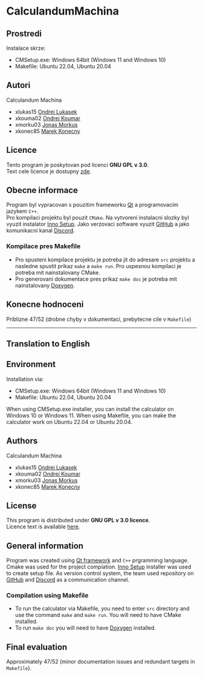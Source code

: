 # CalculandumMachina

## Prostredi

Instalace skrze:

- CMSetup.exe: Windows 64bit (Windows 11 and Windows 10)
- Makefile: Ubuntu 22.04, Ubuntu 20.04

## Autori

Calculandum Machina

- xlukas15  [Ondrej Lukasek](https://github.com/MOONYROS)
- xkouma02  [Ondrej Koumar](https://github.com/Kumismar)
- xmorku03  [Jonas Morkus](https://github.com/MarekKonec)
- xkonec85  [Marek Konecny](https://github.com/jonys124)

## Licence

Tento program je poskytovan pod licenci **GNU GPL v 3.0**.  
Text cele licence je dostupny [zde](https://www.gnu.org/licenses/gpl-3.0.txt).

## Obecne informace

Program byl vypracovan s pouzitim frameworku [Qt](https://www.qt.io/) a programovacim jazykem `C++`.  
Pro kompilaci projektu byl pouzit `CMake`. Na vytvoreni instalacni slozky byl vyuzit instalator [Inno Setup](https://jrsoftware.org/isinfo.php).
Jako verzovaci software vyuzit [GitHub](https://github.com/) a jako komunikacni kanal [Discord](https://discord.com/).

### Kompilace pres Makefile

- Pro spusteni kompilace projektu je potreba jit do adresare `src` projektu a nasledne spustit prikaz `make` a `make run`. Pro uspesnou kompilaci je potreba mit nainstalovany CMake.
- Pro generovani dokumentace pres prikaz `make doc` je potreba mit nainstalovany [Doxygen](https://www.doxygen.nl/).

## Konecne hodnoceni

Priblizne 47/52 (drobne chyby v dokumentaci, prebytecne cile v `Makefile`)
  
______________________________________________________________________________________________________________________________________________
  
## Translation to English
  
## Environment

Installation via:

- CMSetup.exe: Windows 64bit (Windows 11 and Windows 10)
- Makefile: Ubuntu 22.04, Ubuntu 20.04

When using CMSetup.exe installer, you can install the calculator on Windows 10 or Windows 11.
When using Makefile, you can make the calculator work on Ubuntu 22.04 or Ubuntu 20.04.

## Authors

Calculandum Machina

- xlukas15  [Ondrej Lukasek](https://github.com/MOONYROS)
- xkouma02  [Ondrej Koumar](https://github.com/Kumismar)
- xmorku03  [Jonas Morkus](https://github.com/MarekKonec)
- xkonec85  [Marek Konecny](https://github.com/jonys124)

## License

This program is distributed under **GNU GPL v 3.0 licence**.  
Licence text is available [here](https://www.gnu.org/licenses/gpl-3.0.txt).

## General information

Program was created using [Qt framework](https://www.qt.io/) and `C++` prgramming language.  
Cmake was used for the project compiation. [Inno Setup](https://jrsoftware.org/isinfo.php) installer was used to create setup file.
As version control system, the team used repository on [GitHub](https://github.com/) and [Discord](https://discord.com/) as a communication channel.

### Compilation using Makefile

- To run the calculator via Makefile, you need to enter `src` directory and use the command `make` and `make run`. You will need to have CMake installed.
- To run `make doc` you will need to have [Doxygen](https://www.doxygen.nl/) installed.

## Final evaluation

Approximately 47/52 (minor documentation issues and redundant targets in `Makefile`).
